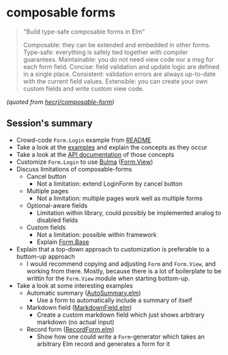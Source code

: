 # composable forms

> "Build type-safe composable forms in Elm"
>
> Composable: they can be extended and embedded in other forms.
> Type-safe: everything is safely tied together with compiler guarantees.
> Maintainable: you do not need view code nor a msg for each form field.
> Concise: field validation and update logic are defined in a single place.
> Consistent: validation errors are always up-to-date with the current field values.
> Extensible: you can create your own custom fields and write custom view code.

_(quoted from [hecrj/composable-form](https://package.elm-lang.org/packages/hecrj/composable-form/8.0.1/))_

## Session's summary

- Crowd-code `Form.Login` example from [README](https://package.elm-lang.org/packages/hecrj/composable-form/8.0.1/)
- Take a look at the [examples](https://hecrj.github.io/composable-form/) and explain the concepts as they occur
- Take a look at the [API documentation](https://package.elm-lang.org/packages/hecrj/composable-form/8.0.1/Form) of those concepts
- Customize `Form.Login` to use [Bulma](https://bulma.io) ([Form.View](https://package.elm-lang.org/packages/hecrj/composable-form/8.0.1/Form-View))
- Discuss limitations of composable-forms
  - Cancel button
    - Not a limitation: extend LoginForm by cancel button
  - Multiple pages
    - Not a limitation: multiple pages work well as multiple forms
  - Optional-aware fields
    - Limitation within library, could possibly be implemented analog to disabled fields
  - Custom fields
    - Not a limitation: possible within framework
    - Explain [Form.Base](https://package.elm-lang.org/packages/hecrj/composable-form/8.0.1/Form-Base)
- Explain that a top-down approach to customization is preferable to a buttom-up approach
  - I would recommend copying and adjusting `Form` and `Form.View`, and working from there. Mostly, because there is a lot of boilerplate to be writtin for the `Form.View` module when starting bottom-up.
- Take a look at some interesting examples
  - Automatic summary ([AutoSummary.elm](./src/AutoSummary.elm))
    - Use a form to automatically include a summary of itself
  - Markdown field ([MarkdownField.elm](./src/MarkdownField.elm))
    - Create a custom markdown field which just shows arbitrary markdown (no actual input)
  - Record form ([RecordForm.elm](./src/RecordForm.elm))
    - Show how one could write a `Form`-generator which takes an arbitrary Elm record and generates a form for it
